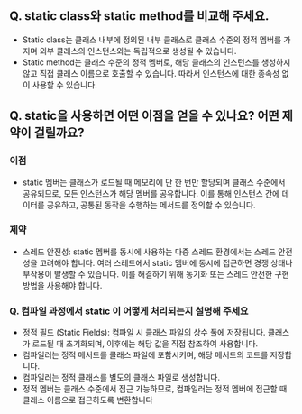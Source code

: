 ## Q. static class와 static method를 비교해 주세요.
- Static class는 클래스 내부에 정의된 내부 클래스로 클래스 수준의 정적 멤버를 가지며 외부 클래스의 인스턴스와는 독립적으로 생성될 수 있습니다.
- Static method는 클래스 수준의 정적 멤버로, 해당 클래스의 인스턴스를 생성하지 않고 직접 클래스 이름으로 호출할 수 있습니다. 따라서 인스턴스에 대한 종속성 없이 사용할 수 있습니다.

## Q. static을 사용하면 어떤 이점을 얻을 수 있나요? 어떤 제약이 걸릴까요?
### 이점
- static 멤버는 클래스가 로드될 때 메모리에 단 한 번만 할당되며 클래스 수준에서 공유되므로, 모든 인스턴스가 해당 멤버를 공유합니다. 이를 통해 인스턴스 간에 데이터를 공유하고, 공통된 동작을 수행하는 메서드를 정의할 수 있습니다. 
### 제약
- 스레드 안전성: static 멤버를 동시에 사용하는 다중 스레드 환경에서는 스레드 안전성을 고려해야 합니다. 여러 스레드에서 static 멤버에 동시에 접근하면 경쟁 상태나 부작용이 발생할 수 있습니다. 이를 해결하기 위해 동기화 또는 스레드 안전한 구현 방법을 사용해야 합니다.

### Q. 컴파일 과정에서 static 이 어떻게 처리되는지 설명해 주세요
- 정적 필드 (Static Fields): 컴파일 시 클래스 파일의 상수 풀에 저장됩니다. 클래스가 로드될 때 초기화되며, 이후에는 해당 값을 직접 참조하여 사용합니다.
- 컴파일러는 정적 메서드를 클래스 파일에 포함시키며, 해당 메서드의 코드를 저장합니다.
- 컴파일러는 정적 클래스를 별도의 클래스 파일로 생성합니다.
- 정적 멤버는 클래스 수준에서 접근 가능하므로, 컴파일러는 정적 멤버에 접근할 때 클래스 이름으로 접근하도록 변환합니다
